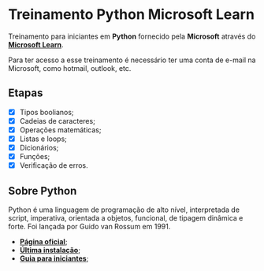 # Treinamento Python Microsoft Learn

Treinamento para iniciantes em **Python** fornecido pela **Microsoft** através do **[Microsoft Learn](https://learn.microsoft.com/pt-br/)**.

Para ter acesso a esse treinamento é necessário ter uma conta de e-mail na Microsoft, como hotmail, outlook, etc.

## Etapas

-   [x] Tipos boolianos;
-   [x] Cadeias de caracteres;
-   [x] Operações matemáticas;
-   [x] Listas e loops;
-   [x] Dicionários;
-   [x] Funções;
-   [x] Verificação de erros.

## Sobre Python

Python é uma linguagem de programação de alto nível, interpretada de script, imperativa, orientada a objetos, funcional, de tipagem dinâmica e forte. Foi lançada por Guido van Rossum em 1991.

-   **[Página oficial](https://www.python.org/)**;
-   **[Última instalação](https://www.python.org/downloads/release/python-3115/)**;
-   **[Guia para iniciantes](https://www.python.org/about/gettingstarted/)**;
